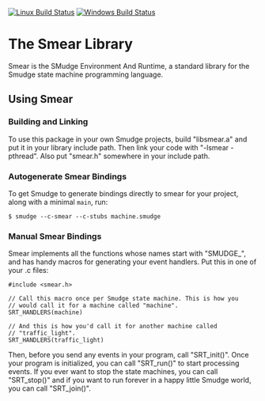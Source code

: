 [![Linux Build Status](https://img.shields.io/travis/com/smudgelang/smear.svg?label=Linux%20build&branch=master)](https://travis-ci.com/smudgelang/smear)
[![Windows Build Status](https://img.shields.io/appveyor/ci/smudgelang/smear.svg?label=Windows%20Build&branch=master)](https://ci.appveyor.com/project/smudgelang/smear)

# The Smear Library

Smear is the SMudge Environment And Runtime, a standard library for
the Smudge state machine programming language.

## Using Smear

### Building and Linking

To use this package in your own Smudge projects, build "libsmear.a"
and put it in your library include path. Then link your code with
"-lsmear -pthread". Also put "smear.h" somewhere in your include path.

### Autogenerate Smear Bindings

To get Smudge to generate bindings directly to smear for your project,
along with a minimal `main`, run:

    $ smudge --c-smear --c-stubs machine.smudge

### Manual Smear Bindings

Smear implements all the functions whose names start with "SMUDGE_",
and has handy macros for generating your event handlers. Put this in
one of your .c files:

    #include <smear.h>

    // Call this macro once per Smudge state machine. This is how you
    // would call it for a machine called "machine".
    SRT_HANDLERS(machine)

    // And this is how you'd call it for another machine called
    // "traffic_light".
    SRT_HANDLERS(traffic_light)

Then, before you send any events in your program, call
"SRT_init()". Once your program is initialized, you can call
"SRT_run()" to start processing events. If you ever want to stop the
state machines, you can call "SRT_stop()" and if you want to run
forever in a happy little Smudge world, you can call "SRT_join()".
